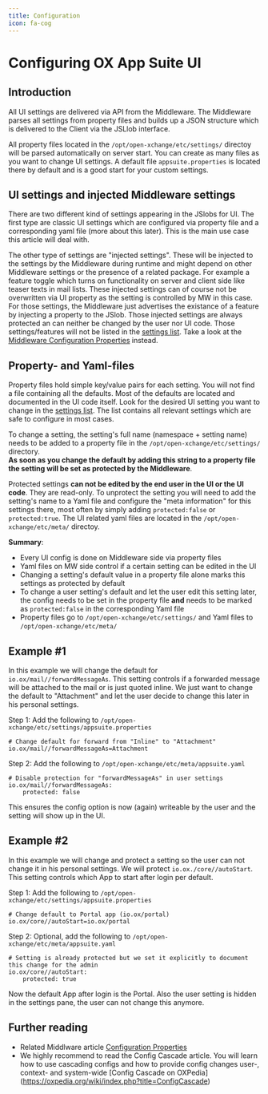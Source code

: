```yaml
---
title: Configuration
icon: fa-cog
---
```


# Configuring OX App Suite UI

## Introduction

All UI settings are delivered via API from the Middleware. The Middleware parses all settings from property files and builds up a JSON structure which is delivered to the Client via the JSLlob interface.

All property files located in the `/opt/open-xchange/etc/settings/` directoy will be parsed automatically on server start. You can create as many files as you want to change UI settings. A default file `appsuite.properties` is located there by default and is a good start for your custom settings.

## UI settings and injected Middleware settings

There are two different kind of settings appearing in the JSlobs for UI. The first type are classic UI settings which are configured via property file and a corresponding yaml file (more about this later). This is the main use case this article will deal with.

The other type of settings are "injected settings". These will be injected to the settings by the Middleware during runtime and might depend on other Middleware settings or the presence of a related package. For example a feature toggle which turns on functionality on server and client side like teaser texts in mail lists. These injected settings can of course not be overwritten via UI property as the setting is controlled by MW in this case. For those settings, the Middleware just advertises the existance of a feature by injecting a property to the JSlob. Those injected settings are always protected an can neither be changed by the user nor UI code. Those settings/features will not be listed in the [settings list](./configuration/settings-list-of.html). Take a look at the [Middleware Configuration Properties](https://documentation.open-xchange.com/latest/middleware/configuration/properties.html) instead.


## Property- and Yaml-files

Property files hold simple key/value pairs for each setting. You will not find a file containing all the defaults. Most of the defaults are located and documented in the UI code itself. Look for the desired UI setting you want to change in the [settings list](./configuration/settings-list-of.html). The list contains all relevant settings which are safe to configure in most cases.

To change a setting, the setting's full name (namespace + setting name) needs to be added to a property file in the `/opt/open-xchange/etc/settings/` directory.<br>
**As soon as you change the default by adding this string to a property file the setting will be set as protected by the Middleware**.

Protected settings **can not be edited by the end user in the UI or the UI code**. They are read-only. To unprotect the setting you will need to add the setting's name to a Yaml file and configure the "meta information" for this settings there, most often by simply adding `protected:false` or `protected:true`. The UI related yaml files are located in the `/opt/open-xchange/etc/meta/` directoy.

**Summary**:

 * Every UI config is done on Middleware side via property files
 * Yaml files on MW side control if a certain setting can be edited in the UI
 * Changing a setting's default value in a property file alone marks this settings as protected by default
 * To change a user setting's default and let the user edit this setting later, the config needs to be set in the property file **and** needs to be marked as `protected:false` in the corresponding Yaml file
 * Property files go to `/opt/open-xchange/etc/settings/` and Yaml files to `/opt/open-xchange/etc/meta/`


## Example #1

In this example we will change the default for `io.ox/mail//forwardMessageAs`. This setting
controls if a forwarded message will be attached to the mail or is just quoted inline. We just
want to change the default to "Attachment" and let the user decide to change this later in his personal settings.

Step 1: Add the following to `/opt/open-xchange/etc/settings/appsuite.properties`

```
# Change default for forward from "Inline" to "Attachment"
io.ox/mail//forwardMessageAs=Attachment
```
Step 2: Add the following to `/opt/open-xchange/etc/meta/appsuite.yaml`

```
# Disable protection for "forwardMessageAs" in user settings
io.ox/mail//forwardMessageAs:
    protected: false
```

This ensures the config option is now (again) writeable by the user and the setting will show up in the UI.

## Example #2

In this example we will change and protect a setting so the user can not change it in
his personal settings. We will protect `io.ox./core//autoStart`. This setting controls
which App to start after login per default.

Step 1: Add the following to `/opt/open-xchange/etc/settings/appsuite.properties`

```
# Change default to Portal app (io.ox/portal)
io.ox/core//autoStart=io.ox/portal
```
Step 2: Optional, add the following to `/opt/open-xchange/etc/meta/appsuite.yaml`

```
# Setting is already protected but we set it explicitly to document this change for the admin
io.ox/core//autoStart:
    protected: true
```
Now the default App after login is the Portal. Also the user setting is hidden in the
settings pane, the user can not change this anymore.

## Further reading

 * Related Middlware article [Configuration Properties](https://documentation.open-xchange.com/latest/middleware/configuration/properties.html)
 * We highly recommend to read the Config Cascade article. You will learn how to use cascading configs and how to provide config changes user-, context- and system-wide [Config Cascade on OXPedia] (https://oxpedia.org/wiki/index.php?title=ConfigCascade)

